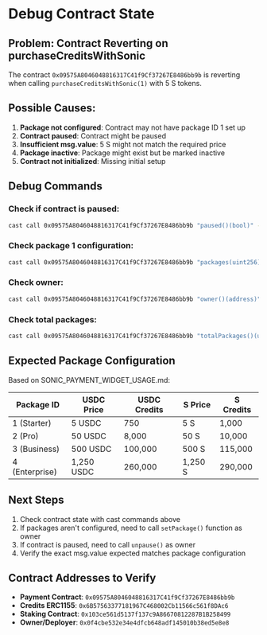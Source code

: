 # Debug Contract State

## Problem: Contract Reverting on purchaseCreditsWithSonic

The contract `0x09575A8046048816317C41f9Cf37267E8486bb9b` is reverting when calling `purchaseCreditsWithSonic(1)` with 5 S tokens.

## Possible Causes:

1. **Package not configured**: Contract may not have package ID 1 set up
2. **Contract paused**: Contract might be paused
3. **Insufficient msg.value**: 5 S might not match the required price
4. **Package inactive**: Package might exist but be marked inactive
5. **Contract not initialized**: Missing initial setup

## Debug Commands

### Check if contract is paused:
```bash
cast call 0x09575A8046048816317C41f9Cf37267E8486bb9b "paused()(bool)" --rpc-url https://rpc.soniclabs.com
```

### Check package 1 configuration:
```bash
cast call 0x09575A8046048816317C41f9Cf37267E8486bb9b "packages(uint256)(uint256,uint256,uint256,uint256,bool)" 1 --rpc-url https://rpc.soniclabs.com
```

### Check owner:
```bash
cast call 0x09575A8046048816317C41f9Cf37267E8486bb9b "owner()(address)" --rpc-url https://rpc.soniclabs.com
```

### Check total packages:
```bash
cast call 0x09575A8046048816317C41f9Cf37267E8486bb9b "totalPackages()(uint256)" --rpc-url https://rpc.soniclabs.com
```

## Expected Package Configuration

Based on SONIC_PAYMENT_WIDGET_USAGE.md:

| Package ID | USDC Price | USDC Credits | S Price | S Credits |
|------------|------------|--------------|---------|-----------|
| 1 (Starter)| 5 USDC     | 750         | 5 S     | 1,000     |
| 2 (Pro)    | 50 USDC    | 8,000       | 50 S    | 10,000    |
| 3 (Business)| 500 USDC  | 100,000     | 500 S   | 115,000   |
| 4 (Enterprise)| 1,250 USDC| 260,000    | 1,250 S | 290,000   |

## Next Steps

1. Check contract state with cast commands above
2. If packages aren't configured, need to call `setPackage()` function as owner
3. If contract is paused, need to call `unpause()` as owner
4. Verify the exact msg.value expected matches package configuration

## Contract Addresses to Verify

- **Payment Contract**: `0x09575A8046048816317C41f9Cf37267E8486bb9b`
- **Credits ERC1155**: `0x6B57563377181967C468002Cb11566c561f8DAc6`
- **Staking Contract**: `0x103ce561d5137f137c9A86670812287B1B258499`
- **Owner/Deployer**: `0x0f4cbe532e34e4dfcb648adf145010b38ed5e8e8`